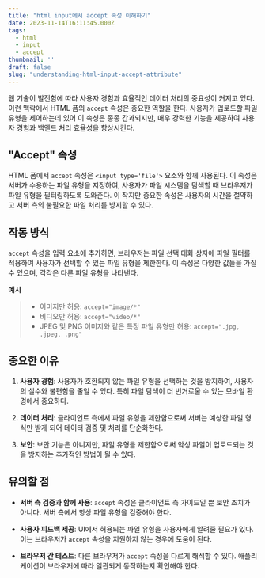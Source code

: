 ```yaml
---
title: "html input에서 accept 속성 이해하기"
date: 2023-11-14T16:11:45.000Z
tags:
  - html
  - input
  - accept
thumbnail: ''
draft: false
slug: "understanding-html-input-accept-attribute"
---
```


웹 기술이 발전함에 따라 사용자 경험과 효율적인 데이터 처리의 중요성이 커지고 있다. 이런 맥락에서 HTML 폼의 `accept` 속성은 중요한 역할을 한다. 사용자가 업로드할 파일 유형을 제어하는데 있어 이 속성은 종종 간과되지만, 매우 강력한 기능을 제공하여 사용자 경험과 백엔드 처리 효율성을 향상시킨다.

## "Accept" 속성

HTML 폼에서 `accept` 속성은 `<input type='file'>` 요소와 함께 사용된다. 이 속성은 서버가 수용하는 파일 유형을 지정하여, 사용자가 파일 시스템을 탐색할 때 브라우저가 파일 유형을 필터링하도록 도와준다. 이 작지만 중요한 속성은 사용자의 시간을 절약하고 서버 측의 불필요한 파일 처리를 방지할 수 있다.

## 작동 방식

`accept` 속성을 입력 요소에 추가하면, 브라우저는 파일 선택 대화 상자에 파일 필터를 적용하여 사용자가 선택할 수 있는 파일 유형을 제한한다. 이 속성은 다양한 값들을 가질 수 있으며, 각각은 다른 파일 유형을 나타낸다.

**예시**

> - 이미지만 허용: `accept="image/*"`
> - 비디오만 허용: `accept="video/*"`
> - JPEG 및 PNG 이미지와 같은 특정 파일 유형만 허용: `accept=".jpg, .jpeg, .png"`

## 중요한 이유

1. **사용자 경험**: 사용자가 호환되지 않는 파일 유형을 선택하는 것을 방지하여, 사용자의 실수와 불편함을 줄일 수 있다. 특히 파일 탐색이 더 번거로울 수 있는 모바일 환경에서 중요하다.

2. **데이터 처리**: 클라이언트 측에서 파일 유형을 제한함으로써 서버는 예상한 파일 형식만 받게 되어 데이터 검증 및 처리를 단순화한다.

3. **보안**: 보안 기능은 아니지만, 파일 유형을 제한함으로써 악성 파일이 업로드되는 것을 방지하는 추가적인 방법이 될 수 있다.

## 유의할 점

- **서버 측 검증과 함께 사용**: `accept` 속성은 클라이언트 측 가이드일 뿐 보안 조치가 아니다. 서버 측에서 항상 파일 유형을 검증해야 한다.

- **사용자 피드백 제공**: UI에서 허용되는 파일 유형을 사용자에게 알려줄 필요가 있다. 이는 브라우저가 `accept` 속성을 지원하지 않는 경우에 도움이 된다.

- **브라우저 간 테스트**: 다른 브라우저가 `accept` 속성을 다르게 해석할 수 있다. 애플리케이션이 브라우저에 따라 일관되게 동작하는지 확인해야 한다.
